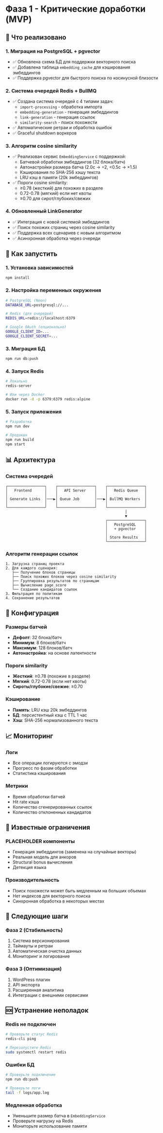 # Фаза 1 - Критические доработки (MVP)

## 🎯 Что реализовано

### 1. **Миграция на PostgreSQL + pgvector**
- ✅ Обновлена схема БД для поддержки векторного поиска
- ✅ Добавлена таблица `embedding_cache` для кэширования эмбеддингов
- ✅ Поддержка pgvector для быстрого поиска по косинусной близости

### 2. **Система очередей Redis + BullMQ**
- ✅ Создана система очередей с 4 типами задач:
  - `import-processing` - обработка импорта
  - `embedding-generation` - генерация эмбеддингов
  - `link-generation` - генерация ссылок
  - `similarity-search` - поиск похожести
- ✅ Автоматические ретраи и обработка ошибок
- ✅ Graceful shutdown воркеров

### 3. **Алгоритм cosine similarity**
- ✅ Реализован сервис `EmbeddingService` с поддержкой:
  - Батчевой обработки эмбеддингов (32 блока/батч)
  - Автонастройки размера батча (2.0с → ÷2, <0.5с → ×1.5)
  - Кэширования по SHA-256 хэшу текста
  - LRU кэш в памяти (20k эмбеддингов)
- ✅ Пороги cosine similarity:
  - ≥0.78 (жесткий) для похожих в разделе
  - 0.72-0.78 (мягкий) если нет квоты
  - ≥0.70 для сирот/глубоких/свежих

### 4. **Обновленный LinkGenerator**
- ✅ Интеграция с новой системой эмбеддингов
- ✅ Поиск похожих страниц через cosine similarity
- ✅ Поддержка всех сценариев с новым алгоритмом
- ✅ Асинхронная обработка через очереди

## 🚀 Как запустить

### 1. Установка зависимостей
```bash
npm install
```

### 2. Настройка переменных окружения
```bash
# PostgreSQL (Neon)
DATABASE_URL=postgresql://...

# Redis (для очередей)
REDIS_URL=redis://localhost:6379

# Google OAuth (опционально)
GOOGLE_CLIENT_ID=...
GOOGLE_CLIENT_SECRET=...
```

### 3. Миграция БД
```bash
npm run db:push
```

### 4. Запуск Redis
```bash
# Локально
redis-server

# Или через Docker
docker run -d -p 6379:6379 redis:alpine
```

### 5. Запуск приложения
```bash
# Разработка
npm run dev

# Продакшн
npm run build
npm start
```

## 📊 Архитектура

### Система очередей
```
┌─────────────────┐    ┌─────────────────┐    ┌─────────────────┐
│   Frontend      │    │   API Server    │    │   Redis Queue   │
│                 │    │                 │    │                 │
│ Generate Links  │───▶│ Queue Job       │───▶│ BullMQ Workers  │
│                 │    │                 │    │                 │
└─────────────────┘    └─────────────────┘    └─────────────────┘
                                                       │
                                                       ▼
                                              ┌─────────────────┐
                                              │   PostgreSQL    │
                                              │   + pgvector    │
                                              │                 │
                                              │ Store Results   │
                                              └─────────────────┘
```

### Алгоритм генерации ссылок
```
1. Загрузка страниц проекта
2. Для каждого сценария:
   ├── Получение блоков страницы
   ├── Поиск похожих блоков через cosine similarity
   ├── Группировка результатов по страницам
   ├── Вычисление page_score
   └── Создание кандидатов ссылок
3. Фильтрация по политикам
4. Сохранение результатов
```

## 🔧 Конфигурация

### Размеры батчей
- **Дефолт**: 32 блока/батч
- **Минимум**: 8 блоков/батч
- **Максимум**: 128 блоков/батч
- **Автонастройка**: на основе латентности

### Пороги similarity
- **Жесткий**: ≥0.78 (похожие в разделе)
- **Мягкий**: 0.72-0.78 (если нет квоты)
- **Сироты/глубокие/свежие**: ≥0.70

### Кэширование
- **Память**: LRU кэш 20k эмбеддингов
- **БД**: персистентный кэш с TTL 1 час
- **Хэш**: SHA-256 нормализованного текста

## 📈 Мониторинг

### Логи
- Все операции логируются с эмодзи
- Прогресс по фазам обработки
- Статистика кэширования

### Метрики
- Время обработки батчей
- Hit rate кэша
- Количество сгенерированных ссылок
- Количество отклоненных кандидатов

## 🐛 Известные ограничения

### PLACEHOLDER компоненты
- Генерация эмбеддингов (заменена на случайные векторы)
- Реальная модель для анкоров
- Structural bonus вычисления
- Детекция языка

### Производительность
- Поиск похожести может быть медленным на больших объемах
- Нет индексов для векторного поиска
- Синхронная обработка в некоторых местах

## 🔄 Следующие шаги

### Фаза 2 (Стабильность)
1. Система версионирования
2. Таймауты и ретраи
3. Автоматическая очистка данных
4. Мониторинг и логирование

### Фаза 3 (Оптимизация)
1. WordPress плагин
2. API экспорта
3. Расширенная аналитика
4. Интеграции с внешними сервисами

## 🆘 Устранение неполадок

### Redis не подключен
```bash
# Проверьте статус Redis
redis-cli ping

# Перезапустите Redis
sudo systemctl restart redis
```

### Ошибки БД
```bash
# Проверьте подключение
npm run db:push

# Проверьте логи
tail -f logs/app.log
```

### Медленная обработка
- Уменьшите размер батча в `EmbeddingService`
- Проверьте нагрузку на Redis
- Мониторьте использование памяти


